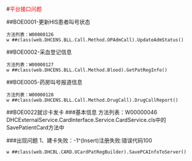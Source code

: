 #<font color=red>平台接口问题</font>


##BOE0001-更新HIS患者叫号状态

	方法列表：W00000126
	w ##class(web.DHCENS.BLL.Call.Method.OPAdmCall).UpdateAdmStatus()



##BOE0002-采血登记信息

	方法列表：W00000127
	w ##class(web.DHCENS.BLL.Call.Method.Blood).GetPatRegInfo()



##BOE0005-药房叫号报道信息

	方法列表：W00000128
	w ##class(web.DHCENS.BLL.Call.Method.DrugCall).DrugCallReport()






##BOE0022就诊卡发卡
###基本信息
	方法列表：W00000046
	DHCExternalService.CardInterface.Service.CardService.cls中的SavePatientCard方法中

###出现问题
1、建卡失败：-1^(Insert)注册失败:错误代码100
	
	w ##class(web.DHCBL.CARD.UCardPatRegBuilder).SavePCAInfoToServer()